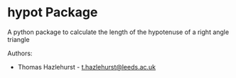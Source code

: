 # hypot Package

A python package to calculate the length of the hypotenuse of a right angle triangle
 
Authors:
- Thomas Hazlehurst - t.hazlehurst@leeds.ac.uk